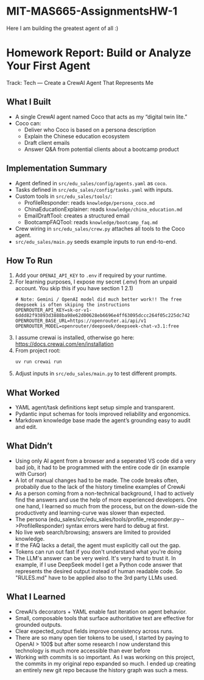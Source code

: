 # MIT-MAS665-AssignmentsHW-1
Here I am building the greatest agent of all :)


Homework Report: Build or Analyze Your First Agent
==================================================

Track: Tech — Create a CrewAI Agent That Represents Me

What I Built
------------
- A single CrewAI agent named Coco that acts as my “digital twin lite.”
- Coco can:
  - Deliver who Coco is based on a persona description
  - Explain the Chinese education ecosystem
  - Draft client emails
  - Answer Q&A from potential clients about a bootcamp product

Implementation Summary
----------------------
- Agent defined in `src/edu_sales/config/agents.yaml` as `coco`.
- Tasks defined in `src/edu_sales/config/tasks.yaml` with inputs.
- Custom tools in `src/edu_sales/tools/`:
  - ProfileResponder: reads `knowledge/persona_coco.md`
  - ChinaEducationExplainer: reads `knowledge/china_education.md`
  - EmailDraftTool: creates a structured email
  - BootcampFAQTool: reads `knowledge/bootcamp_faq.md`
- Crew wiring in `src/edu_sales/crew.py` attaches all tools to the Coco agent.
- `src/edu_sales/main.py` seeds example inputs to run end-to-end.

How To Run
----------
1) Add your `OPENAI_API_KEY` to `.env` if required by your runtime.
2) For learning purposes, I expose my secret (.env) from an unpaid account. You skip this if you have section 1
2.1)
    ```
    # Note: Gemini / OpenAI model did much better work!! The free deepseek is often skiping the instructions
    OPENROUTER_API_KEY=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
    OPENROUTER_BASE_URL=https://openrouter.ai/api/v1
    OPENROUTER_MODEL=openrouter/deepseek/deepseek-chat-v3.1:free
    ```
4) I assume crewai is installed, otherwise go here: https://docs.crewai.com/en/installation
5) From project root:
   ```bash
   uv run crewai run
   ```
6) Adjust inputs in `src/edu_sales/main.py` to test different prompts.

What Worked
-----------
- YAML agent/task definitions kept setup simple and transparent.
- Pydantic input schemas for tools improved reliability and ergonomics.
- Markdown knowledge base made the agent’s grounding easy to audit and edit.

What Didn’t
-----------
- Using only AI agent from a browser and a seperated VS code did a very bad job, it had to be programmed with the entire code dir (in example with Cursor)
- A lot of manual changes had to be made. The code breaks often, probabily due to the lack of the history timeline examples of CrewAi
- As a person coming from a non-technical background, I had to actively find the answers and use the help of more experienced developers. One one hand, I learned so much from the process, but on the down-side the productivety and learning-curve was slower than expected.
- The persona (edu_sales/src/edu_sales/tools/profile_responder.py-->ProfileResponder) syntax errors were hard to debug at first.
- No live web search/browsing; answers are limited to provided knowledge.
- If the FAQ lacks a detail, the agent must explicitly call out the gap.
- Tokens can run out fast if you don't understand what you're doing
- The LLM's answer can be very weird. It's very hard to trust it. In example, if I use DeepSeek model I get a Python code answer that represents the desired output instead of human readable code. So "RULES.md" have to be applied also to the 3rd party LLMs used.

What I Learned
--------------
- CrewAI’s decorators + YAML enable fast iteration on agent behavior.
- Small, composable tools that surface authoritative text are effective for grounded outputs.
- Clear expected_output fields improve consistency across runs.
- There are so many open tier tokens to be used, I started by paying to OpenAI > 100$ but after some research I now understand this technology is much more accessible than ever before
- Working with commits is so important. As I was working on this project, the commits in my original repo expanded so much. I ended up creating an entirely new git repo because the history graph was such a mess.
